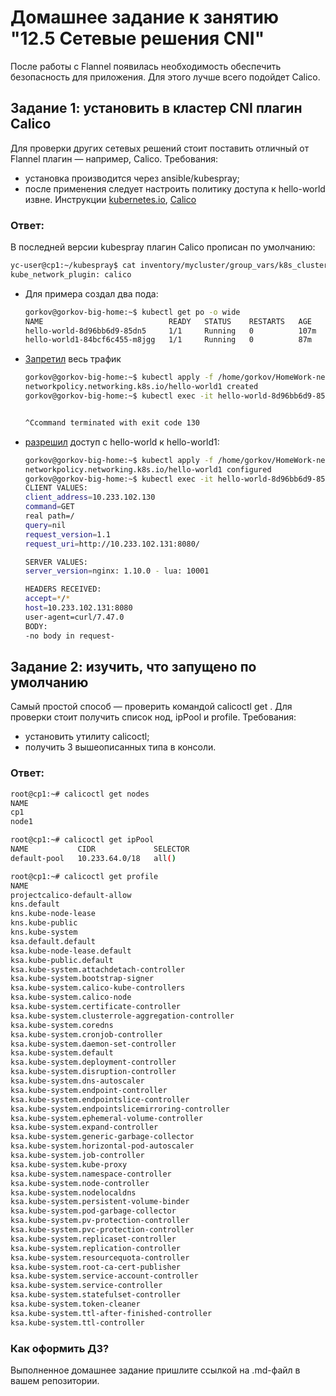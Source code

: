 # Домашнее задание к занятию "12.5 Сетевые решения CNI"
После работы с Flannel появилась необходимость обеспечить безопасность для приложения. Для этого лучше всего подойдет Calico.
## Задание 1: установить в кластер CNI плагин Calico
Для проверки других сетевых решений стоит поставить отличный от Flannel плагин — например, Calico. Требования: 
* установка производится через ansible/kubespray;
* после применения следует настроить политику доступа к hello-world извне. Инструкции [kubernetes.io](https://kubernetes.io/docs/concepts/services-networking/network-policies/), [Calico](https://docs.projectcalico.org/about/about-network-policy)

### Ответ:
В последней версии kubespray плагин Calico прописан по умолчанию:
```bash
yc-user@cp1:~/kubespray$ cat inventory/mycluster/group_vars/k8s_cluster/k8s-cluster.yml | grep  kube_network_plugin:
kube_network_plugin: calico
```
- Для примера создал два пода:
    ```bash
    gorkov@gorkov-big-home:~$ kubectl get po -o wide
    NAME                            READY   STATUS    RESTARTS   AGE    IP               NODE    NOMINATED NODE   READINESS GATES
    hello-world-8d96bb6d9-85dn5     1/1     Running   0          107m   10.233.102.130   node1   <none>           <none>
    hello-world1-84bcf6c455-m8jgg   1/1     Running   0          87m    10.233.102.131   node1   <none>           <none>
    ```
- [Запретил](deny.yaml) весь трафик
    ```bash
    gorkov@gorkov-big-home:~$ kubectl apply -f /home/gorkov/HomeWork-netology/12-kubernetes-05-cni/deny.yaml 
    networkpolicy.networking.k8s.io/hello-world1 created
    gorkov@gorkov-big-home:~$ kubectl exec -it hello-world-8d96bb6d9-85dn5 -- curl 10.233.102.131:8080


    ^Ccommand terminated with exit code 130
    ```  
- [разрешил](8080.yaml) доступ с hello-world к hello-world1:
    ```bash
    gorkov@gorkov-big-home:~$ kubectl apply -f /home/gorkov/HomeWork-netology/12-kubernetes-05-cni/8080.yaml 
    networkpolicy.networking.k8s.io/hello-world1 configured
    gorkov@gorkov-big-home:~$ kubectl exec -it hello-world-8d96bb6d9-85dn5 -- curl 10.233.102.131:8080
    CLIENT VALUES:
    client_address=10.233.102.130
    command=GET
    real path=/
    query=nil
    request_version=1.1
    request_uri=http://10.233.102.131:8080/

    SERVER VALUES:
    server_version=nginx: 1.10.0 - lua: 10001

    HEADERS RECEIVED:
    accept=*/*
    host=10.233.102.131:8080
    user-agent=curl/7.47.0
    BODY:
    -no body in request-
    ```

## Задание 2: изучить, что запущено по умолчанию
Самый простой способ — проверить командой calicoctl get <type>. Для проверки стоит получить список нод, ipPool и profile.
Требования: 
* установить утилиту calicoctl;
* получить 3 вышеописанных типа в консоли.

### Ответ:
```bash
root@cp1:~# calicoctl get nodes
NAME    
cp1     
node1   

root@cp1:~# calicoctl get ipPool
NAME           CIDR             SELECTOR   
default-pool   10.233.64.0/18   all()      

root@cp1:~# calicoctl get profile
NAME                                                 
projectcalico-default-allow                          
kns.default                                          
kns.kube-node-lease                                  
kns.kube-public                                      
kns.kube-system                                      
ksa.default.default                                  
ksa.kube-node-lease.default                          
ksa.kube-public.default                              
ksa.kube-system.attachdetach-controller              
ksa.kube-system.bootstrap-signer                     
ksa.kube-system.calico-kube-controllers              
ksa.kube-system.calico-node                          
ksa.kube-system.certificate-controller               
ksa.kube-system.clusterrole-aggregation-controller   
ksa.kube-system.coredns                              
ksa.kube-system.cronjob-controller                   
ksa.kube-system.daemon-set-controller                
ksa.kube-system.default                              
ksa.kube-system.deployment-controller                
ksa.kube-system.disruption-controller                
ksa.kube-system.dns-autoscaler                       
ksa.kube-system.endpoint-controller                  
ksa.kube-system.endpointslice-controller             
ksa.kube-system.endpointslicemirroring-controller    
ksa.kube-system.ephemeral-volume-controller          
ksa.kube-system.expand-controller                    
ksa.kube-system.generic-garbage-collector            
ksa.kube-system.horizontal-pod-autoscaler            
ksa.kube-system.job-controller                       
ksa.kube-system.kube-proxy                           
ksa.kube-system.namespace-controller                 
ksa.kube-system.node-controller                      
ksa.kube-system.nodelocaldns                         
ksa.kube-system.persistent-volume-binder             
ksa.kube-system.pod-garbage-collector                
ksa.kube-system.pv-protection-controller             
ksa.kube-system.pvc-protection-controller            
ksa.kube-system.replicaset-controller                
ksa.kube-system.replication-controller               
ksa.kube-system.resourcequota-controller             
ksa.kube-system.root-ca-cert-publisher               
ksa.kube-system.service-account-controller           
ksa.kube-system.service-controller                   
ksa.kube-system.statefulset-controller               
ksa.kube-system.token-cleaner                        
ksa.kube-system.ttl-after-finished-controller        
ksa.kube-system.ttl-controller  
```


### Как оформить ДЗ?

Выполненное домашнее задание пришлите ссылкой на .md-файл в вашем репозитории.